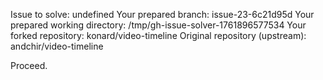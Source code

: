 Issue to solve: undefined
Your prepared branch: issue-23-6c21d95d
Your prepared working directory: /tmp/gh-issue-solver-1761896577534
Your forked repository: konard/video-timeline
Original repository (upstream): andchir/video-timeline

Proceed.